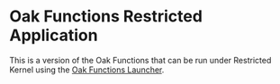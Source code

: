 # Oak Functions Restricted Application

This is a version of the Oak Functions that can be run under Restricted Kernel
using the [Oak Functions Launcher](../oak_functions_launcher/README.md).
